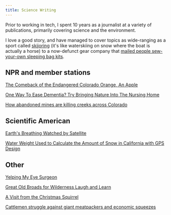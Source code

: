 ```yaml
---
title: Science Writing
---
```


Prior to working in tech, I spent 10 years as a journalist at a variety of publications, primarily covering science and the environment.

I love a good story, and have managed to cover topics as wide-ranging as a sport called [skijoring](http://hiddencolorado.kunc.org/skijoring/) (it's like waterskiing on snow where the boat is actually a horse) to a now-defunct gear company that [mailed people sew-your-own sleeping bag kits](https://www.kunc.org/business/2015-12-29/frostline-kits-may-be-history-but-the-diy-gear-is-still-beloved-in-colorado).

## NPR and member stations

[The Comeback of the Endangered Colorado Orange, An Apple](https://www.npr.org/sections/thesalt/2014/09/10/347386837/colorado-orange-helps-seed-states-new-fruit-economy)

[One Way To Ease Dementia? Try Bringing Nature Into The Nursing Home](https://www.kunc.org/health/2015-12-02/one-way-to-ease-dementia-try-bringing-nature-into-the-nursing-home)

[How abandoned mines are killing creeks across Colorado](https://whyy.org/segments/how-abandoned-mines-are-killing-creeks-across-colorado/)

## Scientific American

[Earth's Breathing Watched by Satellite](https://www.scientificamerican.com/article/earths-breathing-watched-by-satellite/)

[Water Weight Used to Calculate the Amount of Snow in California with GPS Design](https://www.scientificamerican.com/article/water-weight-used-to-calculate-the-amount-of-snow-in-california-with-gps/)

## Other

[Yelping My Eye Surgeon](https://www.lastwordonnothing.com/2015/01/12/yelping-my-eye-surgeon/)

[Great Old Broads for Wilderness Laugh and Learn](https://www.hcn.org/issues/45.1/great-old-broads-for-wilderness-laugh-and-learn)

[A Visit from the Christmas Squirrel](https://www.lastwordonnothing.com/2015/02/20/a-visit-from-the-christmas-squirrel/)

[Cattlemen struggle against giant meatpackers and economic squeezes](https://www.hcn.org/issues/43.5/cattlemen-struggle-against-giant-meatpackers-and-economic-squeezes)
